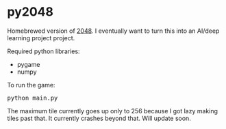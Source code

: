 # py2048

Homebrewed version of [2048](https://en.wikipedia.org/wiki/2048_(video_game)). I eventually want to turn this into an AI/deep learning project project. 

Required python libraries:
* pygame
* numpy

To run the game:
<pre>
python main.py
</pre>

The maximum tile currently goes up only to 256 because I got lazy making tiles past that. It currently crashes beyond that. Will update soon.
